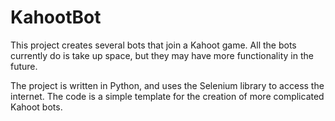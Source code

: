 # KahootBot
This project creates several bots that join a Kahoot game. All the bots currently do is take up space, but they may have more functionality in the future.

The project is written in Python, and uses the Selenium library to access the internet. The code is a simple template for the creation of more complicated Kahoot bots.
